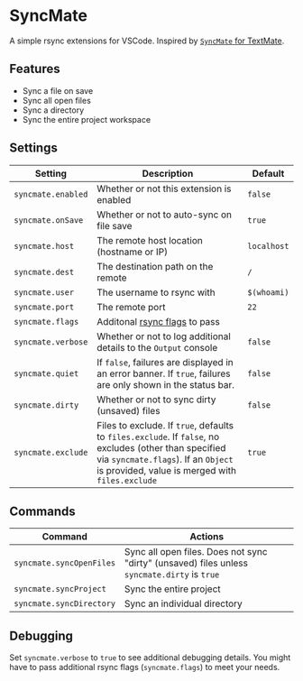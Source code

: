 # SyncMate

A simple rsync extensions for VSCode. Inspired by [`SyncMate` for TextMate](https://github.com/eoneill/SyncMate.tmbundle).

## Features

- Sync a file on save
- Sync all open files
- Sync a directory
- Sync the entire project workspace

## Settings

| Setting | Description | Default |
|---------|-------------|---------|
| `syncmate.enabled` | Whether or not this extension is enabled | `false` |
| `syncmate.onSave` | Whether or not to auto-sync on file save | `true` |
| `syncmate.host` | The remote host location (hostname or IP) | `localhost` |
| `syncmate.dest` | The destination path on the remote | `/` |
| `syncmate.user` | The username to rsync with | `$(whoami)` |
| `syncmate.port` | The remote port | `22` |
| `syncmate.flags` | Additonal [rsync flags](https://download.samba.org/pub/rsync/rsync.html) to pass |  |
| `syncmate.verbose` | Whether or not to log additional details to the `Output` console | `false` |
| `syncmate.quiet` | If `false`, failures are displayed in an error banner. If `true`, failures are only shown in the status bar. | `false` |
| `syncmate.dirty` | Whether or not to sync dirty (unsaved) files | `false` |
| `syncmate.exclude` | Files to exclude. If `true`, defaults to `files.exclude`. If `false`, no excludes (other than specified via `syncmate.flags`). If an `Object` is provided, value is merged with `files.exclude` | `true` |

## Commands

| Command | Actions |
|---------|---------|
| `syncmate.syncOpenFiles` | Sync all open files. Does not sync "dirty" (unsaved) files unless `syncmate.dirty` is `true` |
| `syncmate.syncProject` | Sync the entire project |
| `syncmate.syncDirectory` | Sync an individual directory |

## Debugging

Set `syncmate.verbose` to `true` to see additional debugging details. You might have to pass additional rsync flags (`syncmate.flags`) to meet your needs.
